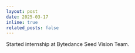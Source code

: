 ```yaml
---
layout: post
date: 2025-03-17
inline: true
related_posts: false
---
```


Started internship at Bytedance Seed Vision Team.
